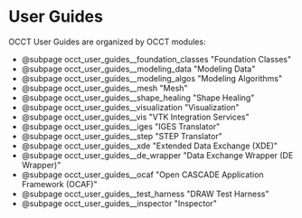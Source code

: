 <h1><a id="user_guides" class="anchor">User Guides</a></h1>

OCCT User Guides are organized by OCCT modules:

* @subpage occt_user_guides__foundation_classes "Foundation Classes"
* @subpage occt_user_guides__modeling_data "Modeling Data"
* @subpage occt_user_guides__modeling_algos "Modeling Algorithms"
* @subpage occt_user_guides__mesh "Mesh"
* @subpage occt_user_guides__shape_healing "Shape Healing"
* @subpage occt_user_guides__visualization "Visualization"
* @subpage occt_user_guides__vis "VTK Integration Services"
* @subpage occt_user_guides__iges "IGES Translator"
* @subpage occt_user_guides__step "STEP Translator"
* @subpage occt_user_guides__xde "Extended Data Exchange (XDE)"
* @subpage occt_user_guides__de_wrapper "Data Exchange Wrapper (DE Wrapper)"
* @subpage occt_user_guides__ocaf "Open CASCADE Application Framework (OCAF)"
* @subpage occt_user_guides__test_harness "DRAW Test Harness"
* @subpage occt_user_guides__inspector "Inspector"
